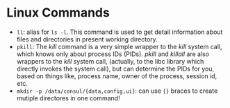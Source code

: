 # Linux Commands

* ```ll```: alias for ```ls -l```. This command is used to get detail information about files and directories in present working directory.
* ```pkill```: The *kill* command is a very simple wrapper to the *kill* system call, which knows only about process IDs (PIDs). *pkill* and *killall* are also wrappers to the *kill* system call, (actually, to the libc library which directly invokes the system call), but can determine the PIDs for you, based on things like, process name, owner of the process, session id, etc.
* ```mkdir -p /data/consul/{data,config,ui}```: can use ```{}``` braces to create mutiple directores in one command!
